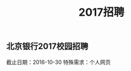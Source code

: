 ﻿---
layout: post
title: 2017招聘
description: 记录更新各种有趣的招聘信息
category: blog
tags: Jobs
published: true
---

## 北京银行2017校园招聘
截止日期：2016-10-30
特殊需求：个人网页
